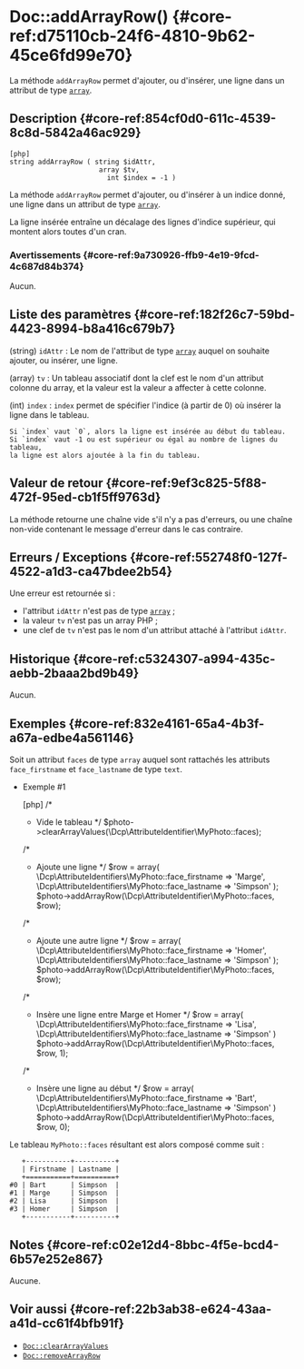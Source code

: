 # Doc::addArrayRow() {#core-ref:d75110cb-24f6-4810-9b62-45ce6fd99e70}

<div class="short-description" markdown="1">

La méthode `addArrayRow` permet d'ajouter, ou d'insérer, une ligne dans un
attribut de type [`array`][type_array].

</div>

## Description {#core-ref:854cf0d0-611c-4539-8c8d-5842a46ac929}

    [php]
    string addArrayRow ( string $idAttr,
                          array $tv,
                            int $index = -1 )

La méthode `addArrayRow` permet d'ajouter, ou d'insérer à un indice donné, une
ligne dans un attribut de type [`array`][type_array].

La ligne insérée entraîne un décalage des lignes d'indice supérieur, qui montent
alors toutes d'un cran.

### Avertissements {#core-ref:9a730926-ffb9-4e19-9fcd-4c687d84b374}

Aucun.

## Liste des paramètres {#core-ref:182f26c7-59bd-4423-8994-b8a416c679b7}

(string) `idAttr`
:   Le nom de l'attribut de type [`array`][type_array] auquel on souhaite
    ajouter, ou insérer, une ligne.

(array) `tv`
:   Un tableau associatif dont la clef est le nom d'un attribut colonne du
    array, et la valeur est la valeur a affecter à cette colonne.
    
(int) `index`
:   `index` permet de spécifier l'indice (à partir de 0) où insérer la ligne
    dans le tableau.
    
    Si `index` vaut `0`, alors la ligne est insérée au début du tableau.
    Si `index` vaut -1 ou est supérieur ou égal au nombre de lignes du tableau,
    la ligne est alors ajoutée à la fin du tableau.

## Valeur de retour {#core-ref:9ef3c825-5f88-472f-95ed-cb1f5ff9763d}

La méthode retourne une chaîne vide s'il n'y a pas d'erreurs, ou une chaîne
non-vide contenant le message d'erreur dans le cas contraire.

## Erreurs / Exceptions {#core-ref:552748f0-127f-4522-a1d3-ca47bdee2b54}

Une erreur est retournée si :

* l'attribut `idAttr` n'est pas de type [`array`][type_array] ;
* la valeur `tv` n'est pas un array PHP ;
* une clef de `tv` n'est pas le nom d'un attribut attaché à l'attribut `idAttr`.

## Historique {#core-ref:c5324307-a994-435c-aebb-2baaa2bd9b49}

Aucun.

## Exemples {#core-ref:832e4161-65a4-4b3f-a67a-edbe4a561146}

Soit un attribut `faces` de type `array` auquel sont rattachés les attributs
`face_firstname` et `face_lastname` de type `text`.

- Exemple #1

    [php]
    /*
     * Vide le tableau
     */
    $photo->clearArrayValues(\Dcp\AttributeIdentifier\MyPhoto::faces);
    
    /*
     * Ajoute une ligne
     */
    $row = array(
        \Dcp\AttributeIdentifiers\MyPhoto::face_firstname => 'Marge',
        \Dcp\AttributeIdentifiers\MyPhoto::face_lastname  => 'Simpson'
    );
    $photo->addArrayRow(\Dcp\AttributeIdentifier\MyPhoto::faces, $row);
    
    /*
     * Ajoute une autre ligne
     */
    $row = array(
        \Dcp\AttributeIdentifiers\MyPhoto::face_firstname => 'Homer',
        \Dcp\AttributeIdentifiers\MyPhoto::face_lastname  => 'Simpson'
    );
    $photo->addArrayRow(\Dcp\AttributeIdentifier\MyPhoto::faces, $row);
    
    /*
     * Insère une ligne entre Marge et Homer
     */
    $row = array(
        \Dcp\AttributeIdentifiers\MyPhoto::face_firstname => 'Lisa',
        \Dcp\AttributeIdentifiers\MyPhoto::face_lastname  => 'Simpson'
    )
    $photo->addArrayRow(\Dcp\AttributeIdentifier\MyPhoto::faces, $row, 1);
    
    /*
     * Insère une ligne au début
     */
    $row = array(
        \Dcp\AttributeIdentifiers\MyPhoto::face_firstname => 'Bart',
        \Dcp\AttributeIdentifiers\MyPhoto::face_lastname  => 'Simpson'
    )
    $photo->addArrayRow(\Dcp\AttributeIdentifier\MyPhoto::faces, $row, 0);

Le tableau `MyPhoto::faces` résultant est alors composé comme suit :

       +-----------+----------+
       | Firstname | Lastname |
       +===========+==========+
    #0 | Bart      | Simpson  |
    #1 | Marge     | Simpson  |
    #2 | Lisa      | Simpson  |
    #3 | Homer     | Simpson  |
       +-----------+----------+

## Notes {#core-ref:c02e12d4-8bbc-4f5e-bcd4-6b57e252e867}

Aucune.

## Voir aussi {#core-ref:22b3ab38-e624-43aa-a41d-cc61f4bfb91f}

- [`Doc::clearArrayValues`][Doc::clearArrayValues]
- [`Doc::removeArrayRow`][Doc::removeArrayRow]

<!-- links -->
[type_array]: #core-ref:dd400581-8896-4eec-9b9e-f1e5669cf180
[Doc::clearArrayValues]: #core-ref:ec1a6a50-1477-4326-b60b-c1d4ce5e4ef1
[Doc::removeArrayRow]: #core-ref:af3014ba-dbde-46f8-8d57-7c883cfc0c19
